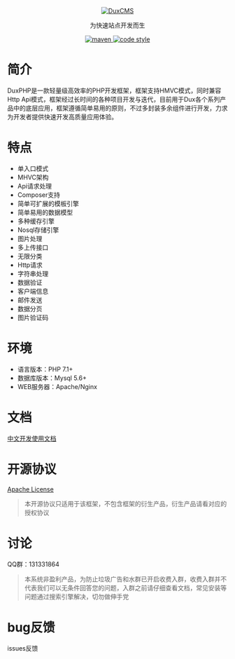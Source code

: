 <p align="center">
  <a href="https://github.com/duxphp/duxphp">
   <img alt="DuxCMS" src="https://github.com/duxphp/DuxPHP-Document/blob/master/logo.png?raw=true">
  </a>
</p>

<p align="center">
  为快速站点开发而生
</p>

<p align="center">
  <a href="https://github.com/duxphp/duxphp">
    <img alt="maven" src="https://img.shields.io/badge/duxcms-v3-blue.svg">
  </a>

  <a href="https://github.com/duxphp/duxphp/blob/master/LICENSE">
    <img alt="code style" src="https://img.shields.io/badge/apache-licenses-brightgreen.svg">
  </a>
</p>

# 简介

DuxPHP是一款轻量级高效率的PHP开发框架，框架支持HMVC模式，同时兼容Http Api模式，框架经过长时间的各种项目开发与迭代，目前用于Dux各个系列产品中的底层应用，框架遵循简单易用的原则，不过多封装多余组件进行开发，力求为开发者提供快速开发高质量应用体验。

# 特点

- 单入口模式
- MHVC架构
- Api请求处理
- Composer支持
- 简单可扩展的模板引擎
- 简单易用的数据模型
- 多种缓存引擎
- Nosql存储引擎
- 图片处理
- 多上传接口
- 无限分类
- Http请求
- 字符串处理
- 数据验证
- 客户端信息
- 邮件发送
- 数据分页
- 图片验证码

# 环境

- 语言版本：PHP 7.1+
- 数据库版本：Mysql 5.6+
- WEB服务器：Apache/Nginx

# 文档

[中文开发使用文档](<https://duxphp.github.io/DuxPHP-Document/>)

# 开源协议

[Apache License](https://github.com/duxphp/duxphp/blob/master/LICENSE)

> 本开源协议只适用于该框架，不包含框架的衍生产品，衍生产品请看对应的授权协议

# 讨论

QQ群：131331864

> 本系统非盈利产品，为防止垃圾广告和水群已开启收费入群，收费入群并不代表我们可以无条件回答您的问题，入群之前请仔细查看文档，常见安装等问题通过搜索引擎解决，切勿做伸手党

# bug反馈

issues反馈